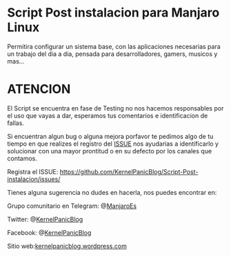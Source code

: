 # Script Post instalacion para Manjaro Linux

Permitira configurar un sistema base, con las aplicaciones necesarias para un trabajo del dia a dia, pensada para desarrolladores, gamers, musicos y mas...

# ATENCION

El Script se encuentra en fase de Testing no nos hacemos responsables por el uso que vayas a dar, esperamos tus comentarios e identificacion de fallas. 

Si encuentran algun bug o alguna mejora porfavor te pedimos algo de tu tiempo en que realizes el registro del [ISSUE](https://github.com/KernelPanicBlog/Script-Post-instalacion/issues/) nos ayudarias a identificarlo y solucionar con una mayor prontitud o en su defecto por los canales que contamos. 

Registra el ISSUE: https://github.com/KernelPanicBlog/Script-Post-instalacion/issues/ 


Tienes alguna sugerencia no dudes en hacerla, nos puedes encontrar en:

Grupo comunitario en Telegram:  @[ManjaroEs](https://telegram.me/manjarolinuxes)

Twitter: @[KernelPanicBlog](https://twitter.com/KernelPanicBlog)

Facebook: @[KernelPanicBlog](https://www.facebook.com/pages/Kernel-Panic-Blog/)

Sitio web:[kernelpanicblog.wordpress.com](https://kernelpanicblog.wordpress.com/)

